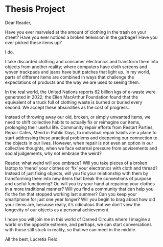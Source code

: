 # Thesis Project 

Dear Reader, 

Have you ever marveled at the amount of clothing in the trash on your street? Have you ever noticed a broken television in the garbage? Have you ever picked these items up? 

I do. 

I take discarded clothing and consumer electronics and transform them into objects from another reality; where computers have cloth screens and woven trackpads and jeans have butt patches that light up. In my world, parts of different items are combined in ways that challenge the expectations of products and the way we are used to seeing them. 

In the real world, the United Nations reports 62 billion kgs of e-waste were generated in 2022; the Ellen MacArthur Foundation found that the equivalent of a truck full of clothing waste is burned or buried every second. We accept these absurdities as the cost of progress.

Instead of throwing away our old, broken, or simply unwanted items, we need to shift collective habits to actually fix or reimagine our items, prolonging their useful life. Community repair efforts from Restart Parties, Repair Cafes, Mend in Public Days, to individual repair habits are a place to start addressing these practical problems and deepening our connection to the objects in our lives. However, when repair is not even an option in our collective thoughts, when we face external pressure from advisements and social judgements, why not embrace the weird? 

Reader, what weird will you embrace? Will you take pieces of a broken laptop to ‘mend’ your clothes or ‘fix’ your electronics with cloth and thread? Instead of just fixing objects, will you fix your relationship with them by transforming them into new items that break the conventions of purpose and useful functioning? Or, will you try your hand at repairing your clothes in a more traditional manner? Will you find a community that can help you fix the fan that stopped working last summer? Can you keep your smartphone for just one year longer? Will you begin to brag about how old your items are, because really, it’s ridiculous that we don’t view the longevity of our objects as a personal achievement. 

I hope you will join me in this world of Darned Circuits where I imagine a world on the opposite extreme, and perhaps, we can start conversations with those still stuck in reality, so that we can meet in the middle. 

All the best, 
Lucretia Field  


